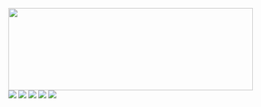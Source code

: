 <p>
  <img align="left" width="490" height="165" src="https://github-readme-stats.vercel.app/api?username=besingamkb&show_icons=true&hide_border=false&line_height=20&title_color=8b0000&icon_color=781f19&show_owner=true"/>
  <p>
  <img src="https://views.whatilearened.today/views/github/besingamkb/views.svg" />
  <a href="https://github.com/besingamkb/"><img src="https://img.shields.io/github/followers/besingamkb?color=%234CC61E&label=GitHub%20Followers%20%3A"/></a>
  <a href="https://github.com/besingamkb?tab=repositories"><img src="https://badges.frapsoft.com/os/v2/open-source.svg?v=103"/></a>
  <img src="https://img.shields.io/badge/Front End-Vue.js-42b883"/>
  <img src="https://img.shields.io/badge/Back End-Laravel-f55247"/>
</p>
</p>
